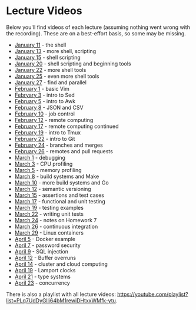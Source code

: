 # Lecture Videos

Below you'll find videos of each lecture (assuming nothing went wrong with the
recording). These are on a best-effort basis, so some may be missing.

  - [January 11](https://youtu.be/ankQNKqupWI) - the shell
  - [January 13](https://youtu.be/voc3sfv-SDw) - more shell, scripting
  - [January 15](https://youtu.be/5DhFmcJJe-Y) - shell scripting
  - [January 20](https://youtu.be/3-bpAPSkmiE) - shell scripting and beginning tools
  - [January 22](https://youtu.be/0t4VOTBayGs) - more shell tools
  - [January 25](https://youtu.be/gexRwnxlu54) - even more shell tools
  - [January 27](https://youtu.be/H-IgXXoaXzY) - find and parallel
  - [February 1](https://youtu.be/65nZOwn4q2I) - basic Vim
  - [Febryary 3](https://youtu.be/b8qXOYMFcHc) - intro to Sed
  - [February 5](https://youtu.be/fgNte-CvP_U) - intro to Awk
  - [February 8](https://youtu.be/wbu93dcWxN8) - JSON and CSV
  - [February 10](https://youtu.be/xoSf75l75ps) - job control
  - [February 12](https://youtu.be/_hN-_HtfbxA) - remote computing
  - [February 17](https://youtu.be/bbhhs7apzsI) - remote computing continued
  - [February 19](https://youtu.be/WyUkmCcc0QA) - intro to Tmux
  - [February 22](https://youtu.be/ueBUvZvjOU8) - intro to Git
  - [February 24](https://youtu.be/1IRXQv4Mnt8) - branches and merges
  - [February 26](https://youtu.be/vJp6tBugUAg) - remotes and pull requests
  - [March 1](https://youtu.be/uoyXK61L8wA) - debugging
  - [March 3](https://youtu.be/fMICuSRGM_E) - CPU profiling
  - [March 5](https://youtu.be/52KflOy3p6A) - memory profiling
  - [March 8](https://youtu.be/RUQBFlA4rro) - build systems and Make
  - [March 10](https://youtu.be/TCBwqVaY9_Y) - more build systems and Go
  - [March 12](https://youtu.be/ZuE8uhJIH6o) - semantic versioning
  - [March 15](https://youtu.be/Jya0P5S4GkQ) - assertions and test cases
  - [March 17](https://youtu.be/FdNiPixeKC4) - functional and unit testing
  - [March 19](https://youtu.be/84AqEdb0tBI) - testing examples
  - [March 22](https://youtu.be/dttS5y80Jts) - writing unit tests
  - [March 24](https://youtu.be/Pw82Q6bu5YA) - notes on Homework 7
  - [March 26](https://youtu.be/sutR8US88oM) - continuous integration
  - [March 29](https://youtu.be/WQoWvEAClEo) - Linux containers
  - [April 5](https://youtu.be/VnzsJmxgRm8) - Docker example
  - [April 7](https://youtu.be/ZoFu1uQ1PK0) - password security
  - [April 9](https://youtu.be/FtY7A4IVxVQ) - SQL injection
  - [April 12](https://youtu.be/ZOkORiqfD-s) - Buffer overruns
  - [April 14](https://youtu.be/nm4BnvBgtk0) - cluster and cloud computing
  - [April 19](https://youtu.be/ze6jP2Fzsw8) - Lamport clocks
  - [April 21](https://youtu.be/2CTww3MUmYU) - type systems
  - [April 23](https://youtu.be/t2BqnZ4xomw) - concurrency

There is also a playlist with all lecture videos:
<https://youtube.com/playlist?list=PLq7UdDyGlli64bM1rewiDHtxxWMfk-ytu>.

